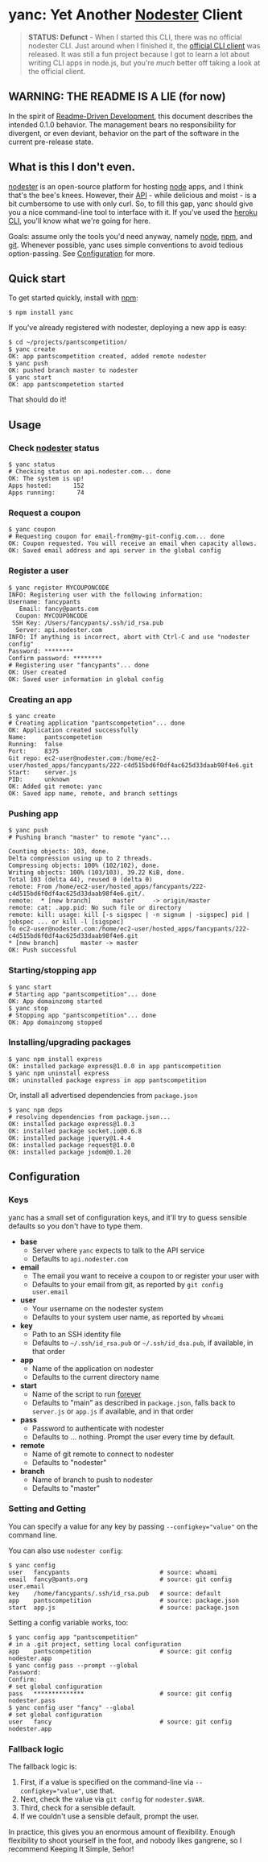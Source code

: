 # yanc: Yet Another [Nodester][nodester] Client

> **STATUS: Defunct** - When I started this CLI, there was no official nodester CLI. Just around when I finished it, the [official CLI client](https://github.com/nodester/nodester-cli) was released. It was still a fun project because I got to learn a lot about writing CLI apps in node.js, but you're *much* better off taking a look at the official client.

## WARNING: THE README IS A LIE (for now)

In the spirit of [Readme-Driven Development][RDD], this document describes the intended 0.1.0 behavior.  The management bears no responsibility for divergent, or even deviant, behavior on the part of the software in the current pre-release state.

## What is this I don't even.

[nodester][] is an open-source platform for hosting [node][] apps, and I think that's the bee's knees. However, their [API][nodester API] - while delicious and moist - is a bit cumbersome to use with only curl. So, to fill this gap, yanc should give you a nice command-line tool to interface with it. If you've used the [heroku CLI][], you'll know what we're going for here.

Goals: assume only the tools you'd need anyway, namely [node][], [npm][], and [git][]. Whenever possible, yanc uses simple conventions to avoid tedious option-passing. See [Configuration](#Configuration) for more.

## Quick start

To get started quickly, install with [npm][]:

    $ npm install yanc

If you've already registered with nodester, deploying a new app is easy:

    $ cd ~/projects/pantscompetition/
    $ yanc create
    OK: app pantscompetition created, added remote nodester
    $ yanc push
    OK: pushed branch master to nodester
    $ yanc start
    OK: app pantscompetetion started

That should do it!

## Usage

### Check [nodester] status

    $ yanc status
    # Checking status on api.nodester.com... done
    OK: The system is up!
    Apps hosted:      152
    Apps running:      74

### Request a coupon

    $ yanc coupon
    # Requesting coupon for email-from@my-git-config.com... done
    OK: Coupon requested. You will receive an email when capacity allows.
    OK: Saved email address and api server in the global config

### Register a user

    $ yanc register MYCOUPONCODE
    INFO: Registering user with the following information:
    Username: fancypants
       Email: fancy@pants.com
      Coupon: MYCOUPONCODE
     SSH Key: /Users/fancypants/.ssh/id_rsa.pub
      Server: api.nodester.com
    INFO: If anything is incorrect, abort with Ctrl-C and use "nodester config"
    Password: ********
    Confirm password: ********
    # Registering user "fancypants"... done
    OK: User created
    OK: Saved user information in global config

### Creating an app

    $ yanc create
    # Creating application "pantscompetetion"... done
    OK: Application created successfully
    Name:     pantscompetetion
    Running:  false
    Port:     8375
    Git repo: ec2-user@nodester.com:/home/ec2-user/hosted_apps/fancypants/222-c4d515bd6f0df4ac625d33daab98f4e6.git
    Start:    server.js
    PID:      unknown
    OK: Added git remote: yanc
    OK: Saved app name, remote, and branch settings

### Pushing app

    $ yanc push
    # Pushing branch "master" to remote "yanc"... 

    Counting objects: 103, done.
    Delta compression using up to 2 threads.
    Compressing objects: 100% (102/102), done.
    Writing objects: 100% (103/103), 39.22 KiB, done.
    Total 103 (delta 44), reused 0 (delta 0)
    remote: From /home/ec2-user/hosted_apps/fancypants/222-c4d515bd6f0df4ac625d33daab98f4e6.git/.
    remote:  * [new branch]      master     -> origin/master
    remote: cat: .app.pid: No such file or directory
    remote: kill: usage: kill [-s sigspec | -n signum | -sigspec] pid | jobspec ... or kill -l [sigspec]
    To ec2-user@nodester.com:/home/ec2-user/hosted_apps/fancypants/222-c4d515bd6f0df4ac625d33daab98f4e6.git
    * [new branch]      master -> master
    OK: Push successful

### Starting/stopping app

    $ yanc start
    # Starting app "pantscompetition"... done
    OK: App domainzomg started
    $ yanc stop
    # Stopping app "pantscompetition"... done
    OK: App domainzomg stopped

### Installing/upgrading packages

    $ yanc npm install express
    OK: installed package express@1.0.0 in app pantscompetition
    $ yanc npm uninstall express
    OK: uninstalled package express in app pantscompetition

Or, install all advertised dependencies from `package.json`

    $ yanc npm deps
    # resolving dependencies from package.json...
    OK: installed package express@1.0.3 
    OK: installed package socket.io@0.6.8
    OK: installed package jquery@1.4.4
    OK: installed package request@1.0.0
    OK: installed package jsdom@0.1.20


## Configuration

### Keys

yanc has a small set of configuration keys, and it'll try to guess sensible defaults so you don't have to type them.

- **base**
  * Server where `yanc` expects to talk to the API service
  * Defaults to `api.nodester.com`
- **email**
  * The email you want to receive a coupon to or register your user with
  * Defaults to your email from git, as reported by `git config user.email`
- **user**
  * Your username on the nodester system
  * Defaults to your system user name, as reported by `whoami`
- **key**
  * Path to an SSH identity file
  * Defaults to `~/.ssh/id_rsa.pub` or `~/.ssh/id_dsa.pub`, if available, in that order
- **app**
  * Name of the application on nodester
  * Defaults to the current directory name
- **start**
  * Name of the script to run [forever][]
  * Defaults to "main" as described in `package.json`, falls back to `server.js` or `app.js` if available, and in that order
- **pass**
  * Password to authenticate with nodester
  * Defaults to ... nothing. Prompt the user every time by default.
- **remote**
  * Name of git remote to connect to nodester
  * Defaults to "nodester"
- **branch**
  * Name of branch to push to nodester
  * Defaults to "master"

### Setting and Getting

You can specify a value for any key by passing `--configkey="value"` on the command line.

You can also use `nodester config`:

    $ yanc config
    user   fancypants                         # source: whoami
    email  fancy@pants.org                    # source: git config user.email
    key    /home/fancypants/.ssh/id_rsa.pub   # source: default
    app    pantscompetition                   # source: package.json
    start  app.js                             # source: package.json

Setting a config variable works, too:

    $ yanc config app "pantscompetition"
    # in a .git project, setting local configuration
    app    pantscompetition                   # source: git config nodester.app
    $ yanc config pass --prompt --global
    Password:
    Confirm:
    # set global configuration
    pass   **************                     # source: git config nodester.pass
    $ yanc config user "fancy" --global
    # set global configuration
    user   fancy                              # source: git config nodester.app

### Fallback logic

The fallback logic is:

1. First, if a value is specified on the command-line via `--configkey="value"`, use that.
2. Next, check the value via `git config` for `nodester.$VAR`.
3. Third, check for a sensible default.
4. If we couldn't use a sensible default, prompt the user.

In practice, this gives you an enormous amount of flexibility. Enough flexibility to shoot yourself in the foot, and nobody likes gangrene, so I recommend Keeping It Simple, Señor!

[nodester]: http://www.nodester.com/
[RDD]: http://tom.preston-werner.com/2010/08/23/readme-driven-development.html
[nodester API]: http://www.nodester.com/api.html
[heroku CLI]: http://docs.heroku.com/heroku-command
[node]: http://nodejs.org/
[npm]: http://npmjs.org/
[git]: http://git-scm.com/
[forever]: https://github.com/indexzero/forever

